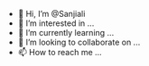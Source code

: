 - 👋 Hi, I’m @Sanjiali
- 👀 I’m interested in ...
- 🌱 I’m currently learning ...
- 💞️ I’m looking to collaborate on ...
- 📫 How to reach me ...

<!---
Sanjiali/Sanjiali is a ✨ special ✨ repository because its `README.md` (this file) appears on your GitHub profile.
You can click the Preview link to take a look at your changes.
--->
